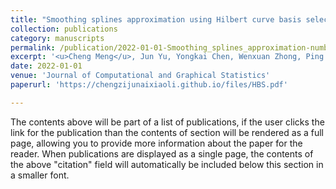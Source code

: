 ```yaml
---
title: "Smoothing splines approximation using Hilbert curve basis selection"
collection: publications
category: manuscripts
permalink: /publication/2022-01-01-Smoothing_splines_approximation-number-17
excerpt: '<u>Cheng Meng</u>, Jun Yu, Yongkai Chen, Wenxuan Zhong, Ping Ma'
date: 2022-01-01
venue: 'Journal of Computational and Graphical Statistics'
paperurl: 'https://chengzijunaixiaoli.github.io/files/HBS.pdf'

---
```


The contents above will be part of a list of publications, if the user clicks the link for the publication than the contents of section will be rendered as a full page, allowing you to provide more information about the paper for the reader. When publications are displayed as a single page, the contents of the above "citation" field will automatically be included below this section in a smaller font.